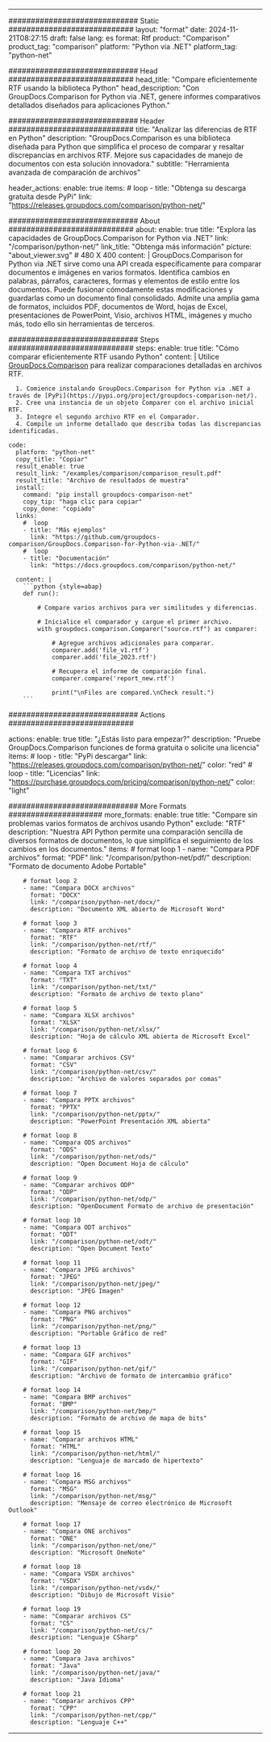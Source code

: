 
---
############################# Static ############################
layout: "format"
date:  2024-11-21T08:27:15
draft: false
lang: es
format: Rtf
product: "Comparison"
product_tag: "comparison"
platform: "Python via .NET"
platform_tag: "python-net"

############################# Head ############################
head_title: "Compare eficientemente RTF usando la biblioteca Python"
head_description: "Con GroupDocs.Comparison for Python via .NET, genere informes comparativos detallados diseñados para aplicaciones Python."

############################# Header ############################
title: "Analizar las diferencias de RTF en Python" 
description: "GroupDocs.Comparison es una biblioteca diseñada para Python que simplifica el proceso de comparar y resaltar discrepancias en archivos RTF. Mejore sus capacidades de manejo de documentos con esta solución innovadora."
subtitle: "Herramienta avanzada de comparación de archivos" 

header_actions:
  enable: true
  items:
    #  loop
    - title: "Obtenga su descarga gratuita desde PyPi"
      link: "https://releases.groupdocs.com/comparison/python-net/"
      
############################# About ############################
about:
    enable: true
    title: "Explora las capacidades de GroupDocs.Comparison for Python via .NET"
    link: "/comparison/python-net/"
    link_title: "Obtenga más información"
    picture: "about_viewer.svg" # 480 X 400
    content: |
       GroupDocs.Comparison for Python via .NET sirve como una API creada específicamente para comparar documentos e imágenes en varios formatos. Identifica cambios en palabras, párrafos, caracteres, formas y elementos de estilo entre los documentos. Puede fusionar cómodamente estas modificaciones y guardarlas como un documento final consolidado. Admite una amplia gama de formatos, incluidos PDF, documentos de Word, hojas de Excel, presentaciones de PowerPoint, Visio, archivos HTML, imágenes y mucho más, todo ello sin herramientas de terceros.

############################# Steps ############################
steps:
    enable: true
    title: "Cómo comparar eficientemente RTF usando Python"
    content: |
      Utilice [GroupDocs.Comparison](https://products.groupdocs.com/comparison/python-net/) para realizar comparaciones detalladas en archivos RTF.
      
      1. Comience instalando GroupDocs.Comparison for Python via .NET a través de [PyPi](https://pypi.org/project/groupdocs-comparison-net/).
      2. Cree una instancia de un objeto Comparer con el archivo inicial RTF.
      3. Integre el segundo archivo RTF en el Comparador.
      4. Compile un informe detallado que describa todas las discrepancias identificadas.
   
    code:
      platform: "python-net"
      copy_title: "Copiar"
      result_enable: true
      result_link: "/examples/comparison/comparison_result.pdf"
      result_title: "Archivo de resultados de muestra"
      install:
        command: "pip install groupdocs-comparison-net"
        copy_tip: "haga clic para copiar"
        copy_done: "copiado"
      links:
        #  loop
        - title: "Más ejemplos"
          link: "https://github.com/groupdocs-comparison/GroupDocs.Comparison-for-Python-via-.NET/"
        #  loop
        - title: "Documentación"
          link: "https://docs.groupdocs.com/comparison/python-net/"
          
      content: |
        ```python {style=abap}
        def run():

            # Compare varios archivos para ver similitudes y diferencias.

            # Inicialice el comparador y cargue el primer archivo.
            with groupdocs.comparison.Comparer("source.rtf") as comparer:

                # Agregue archivos adicionales para comparar.
                comparer.add('file_v1.rtf')
                comparer.add('file_2023.rtf')

                # Recupera el informe de comparación final.
                comparer.compare('report_new.rtf')

                print("\nFiles are compared.\nCheck result.")
        ```            

############################# Actions ############################

actions:
  enable: true
  title: "¿Estás listo para empezar?"
  description: "Pruebe GroupDocs.Comparison funciones de forma gratuita o solicite una licencia"
  items:
    #  loop
    - title: "PyPi descargar"
      link: "https://releases.groupdocs.com/comparison/python-net/"
      color: "red"
        #  loop
    - title: "Licencias"
      link: "https://purchase.groupdocs.com/pricing/comparison/python-net/"
      color: "light"


############################# More Formats #####################
more_formats:
    enable: true
    title: "Compare sin problemas varios formatos de archivos usando Python"
    exclude: "RTF"
    description: "Nuestra API Python permite una comparación sencilla de diversos formatos de documentos, lo que simplifica el seguimiento de los cambios en los documentos."
    items: 
        # format loop 1
        - name: "Compara PDF archivos"
          format: "PDF"
          link: "/comparison/python-net/pdf/"
          description: "Formato de documento Adobe Portable"

        # format loop 2
        - name: "Compara DOCX archivos"
          format: "DOCX"
          link: "/comparison/python-net/docx/"
          description: "Documento XML abierto de Microsoft Word"

        # format loop 3
        - name: "Compara RTF archivos"
          format: "RTF"
          link: "/comparison/python-net/rtf/"
          description: "Formato de archivo de texto enriquecido"

        # format loop 4
        - name: "Compara TXT archivos"
          format: "TXT"
          link: "/comparison/python-net/txt/"
          description: "Formato de archivo de texto plano"

        # format loop 5
        - name: "Compara XLSX archivos"
          format: "XLSX"
          link: "/comparison/python-net/xlsx/"
          description: "Hoja de cálculo XML abierta de Microsoft Excel"

        # format loop 6
        - name: "Comparar archivos CSV"
          format: "CSV"
          link: "/comparison/python-net/csv/"
          description: "Archivo de valores separados por comas"

        # format loop 7
        - name: "Compara PPTX archivos"
          format: "PPTX"
          link: "/comparison/python-net/pptx/"
          description: "PowerPoint Presentación XML abierta"

        # format loop 8
        - name: "Compara ODS archivos"
          format: "ODS"
          link: "/comparison/python-net/ods/"
          description: "Open Document Hoja de cálculo"

        # format loop 9
        - name: "Comparar archivos ODP"
          format: "ODP"
          link: "/comparison/python-net/odp/"
          description: "OpenDocument Formato de archivo de presentación"

        # format loop 10
        - name: "Compara ODT archivos"
          format: "ODT"
          link: "/comparison/python-net/odt/"
          description: "Open Document Texto"

        # format loop 11
        - name: "Compara JPEG archivos"
          format: "JPEG"
          link: "/comparison/python-net/jpeg/"
          description: "JPEG Imagen"

        # format loop 12
        - name: "Compara PNG archivos"
          format: "PNG"
          link: "/comparison/python-net/png/"
          description: "Portable Gráfico de red"

        # format loop 13
        - name: "Compara GIF archivos"
          format: "GIF"
          link: "/comparison/python-net/gif/"
          description: "Archivo de formato de intercambio gráfico"

        # format loop 14
        - name: "Compara BMP archivos"
          format: "BMP"
          link: "/comparison/python-net/bmp/"
          description: "Formato de archivo de mapa de bits"

        # format loop 15
        - name: "Comparar archivos HTML"
          format: "HTML"
          link: "/comparison/python-net/html/"
          description: "Lenguaje de marcado de hipertexto"

        # format loop 16
        - name: "Compara MSG archivos"
          format: "MSG"
          link: "/comparison/python-net/msg/"
          description: "Mensaje de correo electrónico de Microsoft Outlook"

        # format loop 17
        - name: "Compara ONE archivos"
          format: "ONE"
          link: "/comparison/python-net/one/"
          description: "Microsoft OneNote"

        # format loop 18
        - name: "Compara VSDX archivos"
          format: "VSDX"
          link: "/comparison/python-net/vsdx/"
          description: "Dibujo de Microsoft Visio"

        # format loop 19
        - name: "Comparar archivos CS"
          format: "CS"
          link: "/comparison/python-net/cs/"
          description: "Lenguaje CSharp"

        # format loop 20
        - name: "Compara Java archivos"
          format: "Java"
          link: "/comparison/python-net/java/"
          description: "Java Idioma"
          
        # format loop 21
        - name: "Comparar archivos CPP"
          format: "CPP"
          link: "/comparison/python-net/cpp/"
          description: "Lenguaje C++"
---